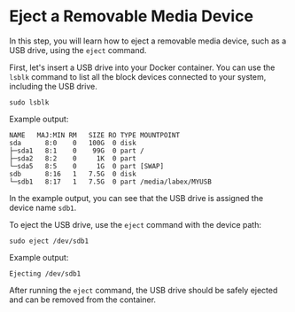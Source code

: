 # Eject a Removable Media Device

In this step, you will learn how to eject a removable media device, such as a USB drive, using the `eject` command.

First, let's insert a USB drive into your Docker container. You can use the `lsblk` command to list all the block devices connected to your system, including the USB drive.

```
sudo lsblk
```

Example output:

```
NAME   MAJ:MIN RM   SIZE RO TYPE MOUNTPOINT
sda      8:0    0   100G  0 disk
├─sda1   8:1    0    99G  0 part /
├─sda2   8:2    0     1K  0 part
└─sda5   8:5    0     1G  0 part [SWAP]
sdb      8:16   1   7.5G  0 disk
└─sdb1   8:17   1   7.5G  0 part /media/labex/MYUSB
```

In the example output, you can see that the USB drive is assigned the device name `sdb1`.

To eject the USB drive, use the `eject` command with the device path:

```
sudo eject /dev/sdb1
```

Example output:

```
Ejecting /dev/sdb1
```

After running the `eject` command, the USB drive should be safely ejected and can be removed from the container.
